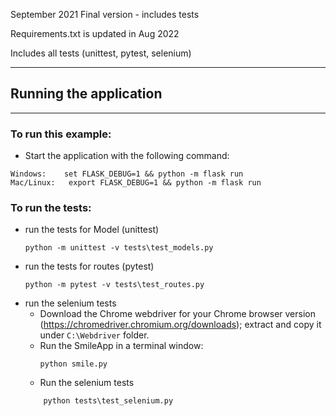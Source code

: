 September 2021 
Final version - includes tests

Requirements.txt is updated in Aug 2022

Includes all tests (unittest, pytest, selenium)

------------------------
## Running the application
-----------------------

### To run this example:
- Start the application with the following command:
```
Windows:    set FLASK_DEBUG=1 && python -m flask run
Mac/Linux:   export FLASK_DEBUG=1 && python -m flask run
```

### To run the tests:
- run the tests for Model (unittest)
    ``` 
    python -m unittest -v tests\test_models.py 
    ```
- run the tests for routes (pytest)
    ```
    python -m pytest -v tests\test_routes.py
    ```
- run the selenium tests
    * Download the Chrome webdriver for your Chrome browser version (https://chromedriver.chromium.org/downloads); extract and copy it under `C:\Webdriver` folder.
    * Run the SmileApp in a terminal window: 
        ```
        python smile.py
        ```
    * Run the selenium tests
    ```
        python tests\test_selenium.py
    ```